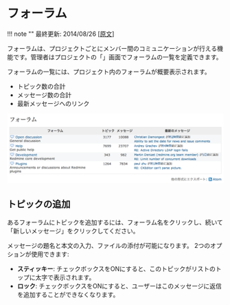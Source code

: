 フォーラム
==========

!!! note ""
    最終更新: 2014/08/26
    [[原文](http://www.redmine.org/projects/redmine/wiki/RedmineForums/3)]

フォーラムは、プロジェクトごとにメンバー間のコミュニケーションが行える機能です。管理者はプロジェクトの「[](RedmineProjectSettings)」画面でフォーラムの一覧を定義できます。

フォーラムの一覧には、プロジェクト内のフォーラムが概要表示されます。

-   トピック数の合計
-   メッセージ数の合計
-   最新メッセージへのリンク

![](RedmineForums/forums.png)

トピックの追加
--------------

あるフォーラムにトピックを追加するには、フォーラム名をクリックし、続いて「新しいメッセージ」をクリックしてください。

メッセージの題名と本文の入力、ファイルの添付が可能になります。
2つのオプションが使用できます:

-   **スティッキー**: チェックボックスをONにすると、このトピックがリストのトップに太字で表示されます。
-   **ロック**: チェックボックスをONにすると、ユーザーはこのメッセージに返信を追加することができなくなります。
